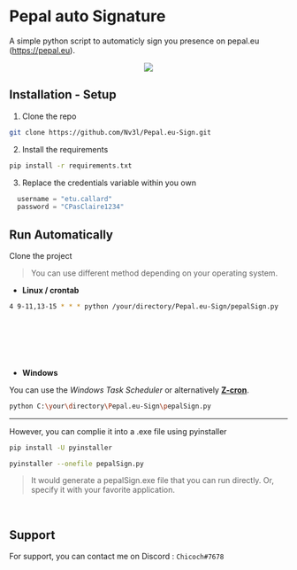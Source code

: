 
# Pepal auto Signature

A simple python script to automaticly sign you presence on pepal.eu (https://pepal.eu).

<div id="header" align="center">
  <img src="https://www.pepal.eu/images/logo_login_2.png"> 
</div>

## Installation - Setup

1. Clone the repo

```bash
git clone https://github.com/Nv3l/Pepal.eu-Sign.git
```

2. Install the requirements

```bash
pip install -r requirements.txt
```

3. Replace the credentials variable within you own

```python
  username = "etu.callard"
  password = "CPasClaire1234"
```



## Run Automatically



Clone the project

> You can use different method depending on your operating system.

- **Linux / crontab**

```bash
4 9-11,13-15 * * * python /your/directory/Pepal.eu-Sign/pepalSign.py
```
 
---

 


- **Windows**

You can use the *Windows Task Scheduler* or alternatively **[Z-cron](https://z-dbackup.de/en/z-cron-scheduler/)**.

```bash
python C:\your\directory\Pepal.eu-Sign\pepalSign.py
```


---


However, you can complie it into a .exe file using pyinstaller

```bash
pip install -U pyinstaller
```

```bash
pyinstaller --onefile pepalSign.py
```
> It would generate a pepalSign.exe file that you can run directly. Or, specify it with your favorite application.

 
## Support

For support, you can contact me on Discord : `Chicoch#7678`

